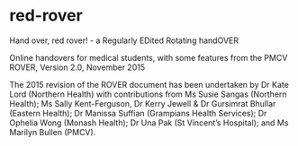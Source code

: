 # red-rover
Hand over, red rover! - a Regularly EDited Rotating handOVER

Online handovers for medical students, with some features from the PMCV ROVER, Version 2.0, November 2015

The 2015 revision of the ROVER document has been undertaken by Dr Kate Lord (Northern Health) with contributions from Ms Susie Sangas (Northern Health); Ms Sally Kent-Ferguson, Dr Kerry Jewell & Dr Gursimrat Bhullar (Eastern Health); Dr Manissa Suffian (Grampians Health Services); Dr Ophelia Wong (Monash Health); Dr Una Pak (St Vincent’s Hospital); and Ms Marilyn Bullen (PMCV).
